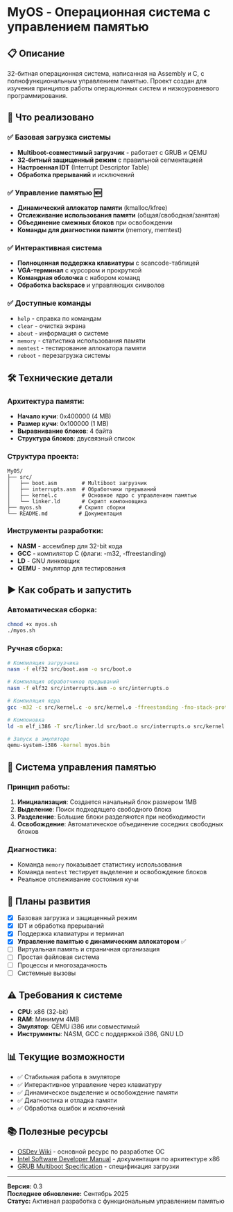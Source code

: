 # MyOS - Операционная система с управлением памятью

## 📋 Описание
32-битная операционная система, написанная на Assembly и C, с полнофункциональным управлением памятью. Проект создан для изучения принципов работы операционных систем и низкоуровневого программирования.

## 🚀 Что реализовано

### ✅ Базовая загрузка системы
- **Multiboot-совместимый загрузчик** - работает с GRUB и QEMU
- **32-битный защищенный режим** с правильной сегментацией
- **Настроенная IDT** (Interrupt Descriptor Table)
- **Обработка прерываний** и исключений

### ✅ Управление памятью 🆕
- **Динамический аллокатор памяти** (kmalloc/kfree)
- **Отслеживание использования памяти** (общая/свободная/занятая)
- **Объединение смежных блоков** при освобождении
- **Команды для диагностики памяти** (memory, memtest)

### ✅ Интерактивная система
- **Полноценная поддержка клавиатуры** с scancode-таблицей
- **VGA-терминал** с курсором и прокруткой
- **Командная оболочка** с набором команд
- **Обработка backspace** и управляющих символов

### ✅ Доступные команды
- `help` - справка по командам
- `clear` - очистка экрана
- `about` - информация о системе
- `memory` - статистика использования памяти
- `memtest` - тестирование аллокатора памяти
- `reboot` - перезагрузка системы

## 🛠 Технические детали

### Архитектура памяти:
- **Начало кучи**: 0x400000 (4 MB)
- **Размер кучи**: 0x100000 (1 MB)
- **Выравнивание блоков**: 4 байта
- **Структура блоков**: двусвязный список

### Структура проекта:
```
MyOS/
├── src/
│   ├── boot.asm        # Multiboot загрузчик
│   ├── interrupts.asm  # Обработчики прерываний
│   ├── kernel.c        # Основное ядро с управлением памятью
│   └── linker.ld       # Скрипт компоновщика
├── myos.sh            # Скрипт сборки
└── README.md          # Документация
```

### Инструменты разработки:
- **NASM** - ассемблер для 32-bit кода
- **GCC** - компилятор C (флаги: -m32, -ffreestanding)
- **LD** - GNU линковщик
- **QEMU** - эмулятор для тестирования

## ▶️ Как собрать и запустить

### Автоматическая сборка:
```bash
chmod +x myos.sh
./myos.sh
```

### Ручная сборка:
```bash
# Компиляция загрузчика
nasm -f elf32 src/boot.asm -o src/boot.o

# Компиляция обработчиков прерываний
nasm -f elf32 src/interrupts.asm -o src/interrupts.o

# Компиляция ядра
gcc -m32 -c src/kernel.c -o src/kernel.o -ffreestanding -fno-stack-protector -nostdlib

# Компоновка
ld -m elf_i386 -T src/linker.ld src/boot.o src/interrupts.o src/kernel.o -o myos.bin

# Запуск в эмуляторе
qemu-system-i386 -kernel myos.bin
```

## 🧠 Система управления памятью

### Принцип работы:
1. **Инициализация**: Создается начальный блок размером 1MB
2. **Выделение**: Поиск подходящего свободного блока
3. **Разделение**: Большие блоки разделяются при необходимости
4. **Освобождение**: Автоматическое объединение соседних свободных блоков

### Диагностика:
- Команда `memory` показывает статистику использования
- Команда `memtest` тестирует выделение и освобождение блоков
- Реальное отслеживание состояния кучи

## 🔧 Планы развития
- [x] Базовая загрузка и защищенный режим
- [x] IDT и обработка прерываний  
- [x] Поддержка клавиатуры и терминал
- [x] **Управление памятью с динамическим аллокатором** ✅
- [ ] Виртуальная память и страничная организация
- [ ] Простая файловая система
- [ ] Процессы и многозадачность
- [ ] Системные вызовы

## ⚠️ Требования к системе
- **CPU**: x86 (32-bit)
- **RAM**: Минимум 4MB
- **Эмулятор**: QEMU i386 или совместимый
- **Инструменты**: NASM, GCC с поддержкой i386, GNU LD

## 📊 Текущие возможности
- ✅ Стабильная работа в эмуляторе
- ✅ Интерактивное управление через клавиатуру
- ✅ Динамическое выделение и освобождение памяти
- ✅ Диагностика и отладка памяти
- ✅ Обработка ошибок и исключений

## 📚 Полезные ресурсы
- [OSDev Wiki](https://wiki.osdev.org) - основной ресурс по разработке ОС
- [Intel Software Developer Manual](https://www.intel.com/content/www/us/en/developer/articles/technical/intel-sdm.html) - документация по архитектуре x86
- [GRUB Multiboot Specification](https://www.gnu.org/software/grub/manual/multiboot/multiboot.html) - спецификация загрузки

---

**Версия:** 0.3  
**Последнее обновление:** Сентябрь 2025  
**Статус:** Активная разработка с функциональным управлением памятью
